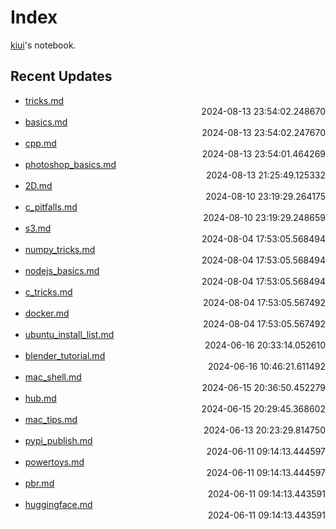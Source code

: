 
# Index

[kiui](https://kiui.moe/)'s notebook.

## Recent Updates
- [tricks.md](godot\tricks/) <div style="text-align: right">2024-08-13 23:54:02.248670</div>
- [basics.md](godot\basics/) <div style="text-align: right">2024-08-13 23:54:02.247670</div>
- [cpp.md](c\cpp/) <div style="text-align: right">2024-08-13 23:54:01.464269</div>
- [photoshop_basics.md](godot\photoshop_basics/) <div style="text-align: right">2024-08-13 21:25:49.125332</div>
- [2D.md](godot\2D/) <div style="text-align: right">2024-08-10 23:19:29.264175</div>
- [c_pitfalls.md](c\c_pitfalls/) <div style="text-align: right">2024-08-10 23:19:29.248659</div>
- [s3.md](linux\s3/) <div style="text-align: right">2024-08-04 17:53:05.568494</div>
- [numpy_tricks.md](python\numpy_tricks/) <div style="text-align: right">2024-08-04 17:53:05.568494</div>
- [nodejs_basics.md](web\frontend\nodejs_basics/) <div style="text-align: right">2024-08-04 17:53:05.568494</div>
- [c_tricks.md](c\c_tricks/) <div style="text-align: right">2024-08-04 17:53:05.567492</div>
- [docker.md](docker\docker/) <div style="text-align: right">2024-08-04 17:53:05.567492</div>
- [ubuntu_install_list.md](linux\ubuntu_install_list/) <div style="text-align: right">2024-06-16 20:33:14.052610</div>
- [blender_tutorial.md](blender\blender_tutorial/) <div style="text-align: right">2024-06-16 10:46:21.611492</div>
- [mac_shell.md](mac\mac_shell/) <div style="text-align: right">2024-06-15 20:36:50.452279</div>
- [hub.md](docker\hub/) <div style="text-align: right">2024-06-15 20:29:45.368602</div>
- [mac_tips.md](mac\mac_tips/) <div style="text-align: right">2024-06-13 20:23:29.814750</div>
- [pypi_publish.md](python\pypi_publish/) <div style="text-align: right">2024-06-11 09:14:13.444597</div>
- [powertoys.md](windows\powertoys/) <div style="text-align: right">2024-06-11 09:14:13.444597</div>
- [pbr.md](graphics\pbr/) <div style="text-align: right">2024-06-11 09:14:13.443591</div>
- [huggingface.md](python\huggingface/) <div style="text-align: right">2024-06-11 09:14:13.443591</div>
